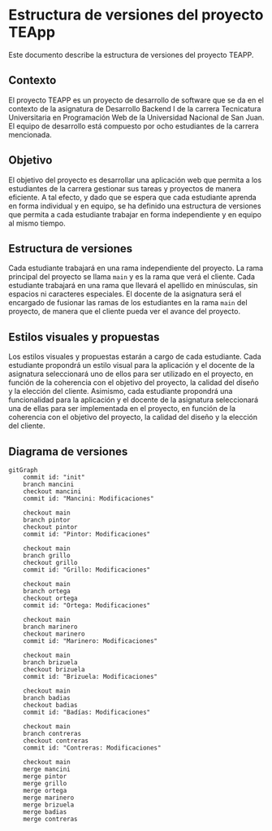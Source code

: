 # Estructura de versiones del proyecto TEApp
Este documento describe la estructura de versiones del proyecto TEAPP.
## Contexto
El proyecto TEAPP es un proyecto de desarrollo de software que se da en el contexto de la asignatura de Desarrollo Backend I de la carrera Tecnicatura Universitaria en Programación Web de la Universidad Nacional de San Juan. El equipo de desarrollo está compuesto por ocho estudiantes de la carrera mencionada. 
## Objetivo
El objetivo del proyecto es desarrollar una aplicación web que permita a los estudiantes de la carrera gestionar sus tareas y proyectos de manera eficiente.
A tal efecto, y dado que se espera que cada estudiante aprenda en forma individual y en equipo, se ha definido una estructura de versiones que permita a cada estudiante trabajar en forma independiente y en equipo al mismo tiempo.
## Estructura de versiones
Cada estudiante trabajará en una rama independiente del proyecto. La rama principal del proyecto se llama `main` y es la rama que verá el cliente. Cada estudiante trabajará en una rama que llevará el apellido en minúsculas, sin espacios ni caracteres especiales.
El docente de la asignatura será el encargado de fusionar las ramas de los estudiantes en la rama `main` del proyecto, de manera que el cliente pueda ver el avance del proyecto.
## Estilos visuales y propuestas
Los estilos visuales y propuestas estarán a cargo de cada estudiante. Cada estudiante propondrá un estilo visual para la aplicación y el docente de la asignatura seleccionará uno de ellos para ser utilizado en el proyecto, en función de la coherencia con el objetivo del proyecto, la calidad del diseño y la elección del cliente.
Asimismo, cada estudiante propondrá una funcionalidad para la aplicación y el docente de la asignatura seleccionará una de ellas para ser implementada en el proyecto, en función de la coherencia con el objetivo del proyecto, la calidad del diseño y la elección del cliente.
## Diagrama de versiones
```mermaid
gitGraph
    commit id: "init"
    branch mancini
    checkout mancini
    commit id: "Mancini: Modificaciones"

    checkout main
    branch pintor
    checkout pintor
    commit id: "Pintor: Modificaciones"

    checkout main
    branch grillo
    checkout grillo
    commit id: "Grillo: Modificaciones"

    checkout main
    branch ortega
    checkout ortega
    commit id: "Ortega: Modificaciones"

    checkout main
    branch marinero
    checkout marinero
    commit id: "Marinero: Modificaciones"

    checkout main
    branch brizuela
    checkout brizuela
    commit id: "Brizuela: Modificaciones"

    checkout main
    branch badias
    checkout badias
    commit id: "Badías: Modificaciones"

    checkout main
    branch contreras
    checkout contreras
    commit id: "Contreras: Modificaciones"

    checkout main
    merge mancini 
    merge pintor
    merge grillo
    merge ortega
    merge marinero
    merge brizuela
    merge badias
    merge contreras
```